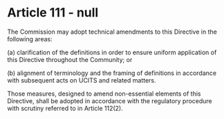 # Article 111 - null


The Commission may adopt technical amendments to this Directive in the following areas:

(a) clarification of the definitions in order to ensure uniform application of this Directive throughout the Community; or

(b) alignment of terminology and the framing of definitions in accordance with subsequent acts on UCITS and related matters.

Those measures, designed to amend non-essential elements of this Directive, shall be adopted in accordance with the regulatory procedure with scrutiny referred to in Article 112(2).
